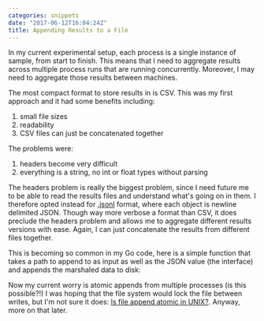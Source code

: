 ```yaml
---
categories: snippets
date: "2017-06-12T16:04:24Z"
title: Appending Results to a File
---
```


In my current experimental setup, each process is a single instance of sample, from start to finish. This means that I need to aggregate results across multiple process runs that are running concurrently. Moreover, I may need to aggregate those results between machines.

The most compact format to store results in is CSV. This was my first approach and it had some benefits including:

1. small file sizes
2. readability
3. CSV files can just be concatenated together

The problems were:

1. headers become very difficult
2. everything is a string, no int or float types without parsing

The headers problem is really the biggest problem, since I need future me to be able to read the results files and understand what's going on in them. I therefore opted instead for [.jsonl](http://jsonlines.org/) format, where each object is newline delimited JSON. Though way more verbose a format than CSV, it does preclude the headers problem and allows me to aggregate different results versions with ease. Again, I can just concatenate the results from different files together.

This is becoming so common in my Go code, here is a simple function that takes a path to append to as input as well as the JSON value (the interface) and appends the marshaled data to disk:

<script src="https://gist.github.com/bbengfort/4c7a46540bf89aced9b8864d884d0b4c.js"></script>

Now my current worry is atomic appends from multiple processes (is this possible?!) I was hoping that the file system would lock the file between writes, but I'm not sure it does: [Is file append atomic in UNIX?](https://stackoverflow.com/questions/1154446/is-file-append-atomic-in-unix). Anyway, more on that later.
